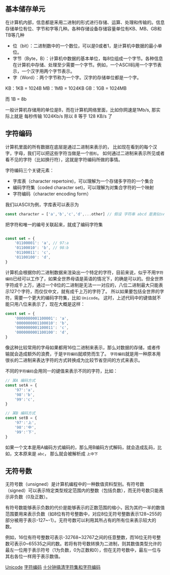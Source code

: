 ## 基本储存单元
在计算机内部，信息都是釆用二进制的形式进行存储、运算、处理和传输的。信息存储单位有位、字节和字等几种。各种存储设备存储容量单位有KB、MB、GB和TB等几种

- 位（bit）：二进制数中的一个数位，可以是0或者1，是计算机中数据的最小单位。
- 字节（Byte，B）：计算机中数据的基本单位，每8位组成一个字节。各种信息在计算机中存储、处理至少需要一个字节。例如，一个ASCII码用一个字节表示，一个汉字用两个字节表示。
- 字（Word）：两个字节称为一个字。汉字的存储单位都是一个字。

KB：1KB = 1024B
MB：1MB = 1024KB
GB：1GB = 1024MB

而 1B = 8b

一般计算机存储用的单位是B，而在计算机网络里面，比如你网速是1Mb/s, 那实际上就是 每秒传输 1024Kb/s 除以 8 等于 128 KB/s 了

## 字符编码

计算机里面的所有数据在底层是通过二进制来表示的， 比如现在看到的每个汉字，字母，我们可以把这些字符当做是一个`图形`。
如何通过二进制来表示所见或者看不见的字符（比如换行符），这就是字符编码所做的事情。

字符编码三个关键元素：
- 字库表（character repertoire)，可以理解为一个存储多字符的一个集合
- 编码字符集（coded character set)，可以理解为对集合字符的一个映射
- 字符编码（character encoding form）

我们以ASCII为例，字库表可以表示为

``` js
const character = ['a','b','c','d',...other] // 假设 字符串 abcd 是类似svg画出来的图形
```

把字符和唯一的编号关联起来，就成了编码字符集
``` js

const set = {
    '01100001': 'a', // 97:a
    '01100010': 'b', // 98:b
    '01100011': 'c',
    '01100100': 'd',
}

```

计算机会根据你的二进制数据来渲染出一个特定的字符，目前来说，似乎不用`字符编码`已经可以工作了，如果全世界母语是英语的情况下，的确是可以的。但全世界字符成千上万，通过一个8位的二进制是无法一一对应的，八位二进制最大只能表示127个字符，而仅仅中文，就有成千上万的字符了。
所以如果要包括全世界的字符，需要一个更大的编码字符集，比如 `Unicode`。
这时，上述代码中的键值就不能只用八位来表示了，现在大概是这样：

```js
const set = {
    '0000000001100001': 'a',
    '0000000001100010': 'b',
    '0000000001100011': 'c',
    '0000000001100100': 'd',
}
```

像这种比较常用的字母如果都用16位二进制来表示，那么对数据的存储，或者传输就会造成额外的浪费，于是`字符编码`就顺势而生了。
`字符编码`就是用一种原本用很长的二进制来表达字符的方式转换成为比较节省空间的方式来表示。

不同的`字符编码`会用同一的键值来表示不同的字符，比如：

``` js
// 某A 编码方式
const setA = {
    '97':'a',
    '98':'b',
    '99':'c',
}

// 某B 编码方式
const setB = {
    '97':'上',
    '98':'中',
    '99':'下',
}
```

如果一个文本是用A编码方式编码的，那么用B编码方式解码，就会造成乱码，比如，文本原来是 `abc`， 那么就会被解析成 `上中下`





## 无符号数

无符号数（unsigned）是计算机编程中的一种数值资料型别。有符号数（signed）可以表示特定类型规定范围内的整数（包括负数），而无符号数只能表示非负数（0及正数）。

有符号数能够表示负数的代价是能够表示的正数范围的缩小，因为其约一半的数值范围要用来表示负数（如8位有符号整数中，对应8位无符号整数表示128~255的部分被用于表示-127~-1）。无符号数可以利用其所占有的所有位来表示较大的数。

例如，16位有符号整数可表示-32768~32767之间的任意整数，而16位无符号整数可表示0~65535之间的数。若将有符号数转换为二进制，则其数值类型允许的最左一位用于表示符号（1为负数，0为正数和0），但在无符号数中，最左一位与其右各位一样用于表示数值。




[Unicode](https://zh.wikipedia.org/wiki/Unicode)
[字符编码](https://zh.wikipedia.org/wiki/%E5%AD%97%E7%AC%A6%E7%BC%96%E7%A0%81)
[十分钟搞清字符集和字符编码](http://cenalulu.github.io/linux/character-encoding/)


